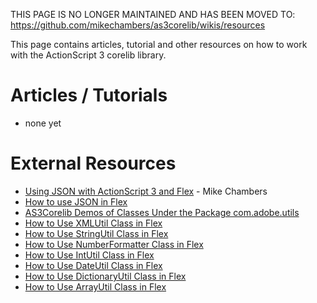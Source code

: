THIS PAGE IS NO LONGER MAINTAINED AND HAS BEEN MOVED TO: https://github.com/mikechambers/as3corelib/wikis/resources

This page contains articles, tutorial and other resources on how to work with the ActionScript 3 corelib library.

# Articles / Tutorials #
  * none yet

# External Resources #
  * [Using JSON with ActionScript 3 and Flex](http://www.mikechambers.com/blog/2006/03/28/tutorial-using-json-with-flex-2-and-actionscript-3/) - Mike Chambers
  * [How to use JSON in Flex](http://ntt.cc/2008/10/06/as3corelib-tutorial-how-to-use-json-class-in-flex.html)
  * [AS3Corelib Demos of Classes Under the Package com.adobe.utils](http://ntt.cc/2008/09/19/summary-as3corelib-demos-of-classes-under-the-package-com-adobe-utils.html)
  * [How to Use XMLUtil Class in Flex](http://ntt.cc/2008/09/10/as3corelib-tutorial-how-to-use-xmlutil-class-in-flex.html)
  * [How to Use StringUtil Class in Flex](http://ntt.cc/2008/09/09/as3corelib-tutorial-how-to-use-stringutil-class-in-flex.html)
  * [How to Use NumberFormatter Class in Flex](http://ntt.cc/2008/09/07/as3corelib-tutorial-how-to-use-numberformatter-class-in-flex.html)
  * [How to Use IntUtil Class in Flex](http://ntt.cc/2008/09/05/as3corelib-tutorial-how-to-use-intutil-class-in-flex.html)
  * [How to Use DateUtil Class in Flex](http://ntt.cc/2008/09/04/as3corelib-tutorial-how-to-use-dateutil-class-in-flex.html)
  * [How to Use DictionaryUtil Class in Flex](http://ntt.cc/2008/09/02/as3corelib-tutorial-how-to-use-dictionaryutil-class-in-flex.html)
  * [How to Use ArrayUtil Class in Flex](http://ntt.cc/2008/09/01/as3corelib-tutorial-how-to-use-arrayutil-class-in-flex.html)